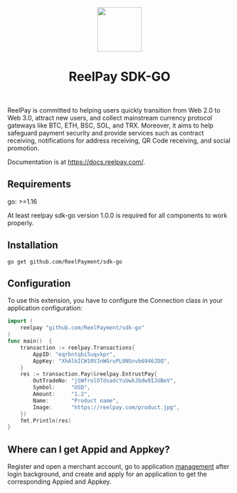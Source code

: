 <p align="center">
    <a href="https://reelpay.com/" target="_blank" rel="external">
        <img src="https://github.com/ReelPayment/sdk-php/blob/main/logo.png" height="100px">
    </a>
    <h1 align="center">ReelPay SDK-GO</h1>
    <br>
</p>

ReelPay is committed to helping users quickly transition from Web 2.0 to Web 3.0, attract new users, and collect mainstream currency protocol gateways like BTC, ETH, BSC, SOL, and TRX. Moreover, it aims to help safeguard payment security and provide services such as contract receiving, notifications for address receiving, QR Code receiving, and social promotion.

Documentation is at <a href="https://docs.reelpay.com/" target="_blank" rel="external">https://docs.reelpay.com/</a>.


Requirements
------------
go: >=1.16

At least reelpay sdk-go version 1.0.0 is required for all components to work properly.

Installation
------------

```
go get github.com/ReelPayment/sdk-go
```

Configuration
-------------

To use this extension, you have to configure the Connection class in your application configuration:

```go
import (
    reelpay "github.com/ReelPayment/sdk-go"
)
func main()  {
    transaction := reelpay.Transactions{
        AppID: "eqrbntqbi5uqvkpr",
        AppKey: "XhAlbICW10VJnWGruPL0NSnvb6946JDQ",
    }
    res := transaction.Pay(&reelpay.EntrustPay{
        OutTradeNo: "jSWfrolOTdsadcYuUwkJbdw9IJUBeV",
        Symbol:     "USD",
        Amount:     "1.2",
        Name:       "Product name",
        Image:      "https://reelpay.com/product.jpg",
    })
    fmt.Println(res)
}
```

## Where can I get Appid and Appkey?
Register and open a merchant account, go to application <a href="https://merchant.reelpay.com/" target="_blank" rel="external">management</a> after login background, and create and apply for an application to get the corresponding Appied and Appkey.
